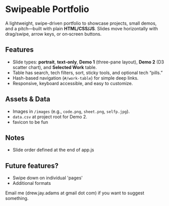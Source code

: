 # Swipeable Portfolio

A lightweight, swipe-driven portfolio to showcase projects, small demos, and a pitch—built with plain **HTML/CSS/JS**. Slides move horizontally with drag/swipe, arrow keys, or on‑screen buttons.

## Features
- Slide types: **portrait**, **text-only**, **Demo 1** (three-pane layout), **Demo 2** (D3 scatter chart), and **Selected Work** table.
- Table has search, tech filters, sort, sticky tools, and optional tech “pills.”
- Hash-based navigation (`#/work-table`) for simple deep links.
- Responsive, keyboard accessible, and easy to customize.

## Assets & Data
- Images in `/images` (e.g., `code.png`, `sheet.png`, `selfp.jpg`).
- `data.csv` at project root for Demo 2.
- favicon to be fun 

## Notes
- Slide order defined at the end of app.js

## Future features? 
- Swipe down on individual 'pages'
- Additional formats

Email me (drew.jay.adams at gmail dot com) if you want to suggest something. 
